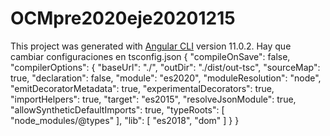 # OCMpre2020eje20201215
This project was generated with [Angular CLI](https://github.com/angular/angular-cli) version 11.0.2.
Hay que cambiar configuraciones en tsconfig.json
{
  "compileOnSave": false,
  "compilerOptions": {
    "baseUrl": "./",
    "outDir": "./dist/out-tsc",
    "sourceMap": true,
    "declaration": false,
    "module": "es2020",
    "moduleResolution": "node",
    "emitDecoratorMetadata": true,
    "experimentalDecorators": true,
    "importHelpers": true,
    "target": "es2015",
    "resolveJsonModule": true,
    "allowSyntheticDefaultImports": true,
    "typeRoots": [
      "node_modules/@types"
    ],
    "lib": [
      "es2018",
      "dom"
    ]
  }
}
